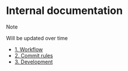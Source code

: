 # Internal documentation

> [!NOTE]  
> Will be updated over time

- [1. Workflow](https://github.com/Project-Workshop-Team-2/docs/blob/main/docs/1-workflow.md)
- [2. Commit rules](https://github.com/Project-Workshop-Team-2/docs/blob/main/docs/2-commit-rules.md)
- [3. Development](https://github.com/Project-Workshop-Team-2/docs/blob/main/docs/3-prepare-your-environment.md)

